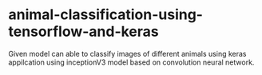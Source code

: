 # animal-classification-using-tensorflow-and-keras

Given model can able to classify images of different animals using keras appilcation using inceptionV3 model based on convolution neural network.
